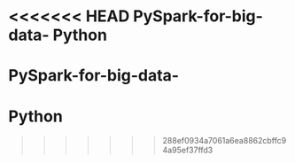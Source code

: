 <<<<<<< HEAD
PySpark-for-big-data-
Python
=======
# PySpark-for-big-data-
# Python
>>>>>>> 288ef0934a7061a6ea8862cbffc94a95ef37ffd3
